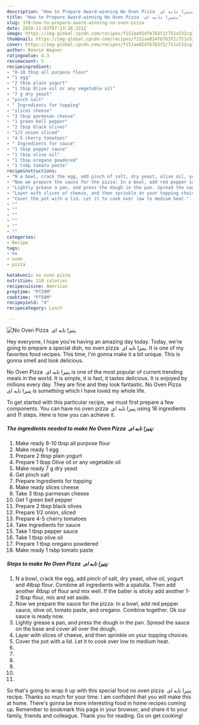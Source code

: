 ```yaml
---
description: "How to Prepare Award-winning No Oven Pizza  پتیزا تابه ای"
title: "How to Prepare Award-winning No Oven Pizza  پتیزا تابه ای"
slug: 378-how-to-prepare-award-winning-no-oven-pizza
date: 2020-11-03T07:13:18.321Z
image: https://img-global.cpcdn.com/recipes/f151ae014fb7b3f2/751x532cq70/no-oven-pizza-پتیزا-تابه-ای-recipe-main-photo.jpg
thumbnail: https://img-global.cpcdn.com/recipes/f151ae014fb7b3f2/751x532cq70/no-oven-pizza-پتیزا-تابه-ای-recipe-main-photo.jpg
cover: https://img-global.cpcdn.com/recipes/f151ae014fb7b3f2/751x532cq70/no-oven-pizza-پتیزا-تابه-ای-recipe-main-photo.jpg
author: Ronnie Wagner
ratingvalue: 4.3
reviewcount: 5
recipeingredient:
- "8-10 tbsp all purpose flour"
- "1 egg"
- "2 tbsp plain yogurt"
- "1 tbsp Olive oil or any vegetable oil"
- "7 g dry yeast"
- "pinch salt"
- " Ingredients for topping"
- "slices cheese"
- "3 tbsp parmesan cheese"
- "1 green bell pepper"
- "2 tbsp black olives"
- "1/2 onion sliced"
- "4-5 cherry tomatoes"
- " Ingredients for sauce"
- "1 tbsp pepper sauce"
- "1 tbsp olive oil"
- "1 tbsp oregano powdered"
- "1 tsbp tomato paste"
recipeinstructions:
- "N a bowl, crack the egg, add pinch of salt, dry yeast, olive oil, yogurt and 4tbsp flour. Combine all ingredients with a spatulla. Then add another 4tbsp of flour and mix well. If the batter is sticky add another 1-2 tbsp flour, mix and set aside."
- "Now we prepare the sauce for the pizza: In a bowl, add red pepper sauce, olive oil, tomato paste, and oregano. Combine together. Ok our sauce is ready now."
- "Lightly grease a pan, and press the dough in the pan. Spread the sauce on the base and cover all over the dough."
- "Layer with slices of cheese, and then sprinkle on your topping choices."
- "Cover the pot with a lid. Let it to cook over low to medium heat."
- ""
- ""
- ""
- ""
- ""
- ""
categories:
- Recipe
tags:
- no
- oven
- pizza

katakunci: no oven pizza 
nutrition: 118 calories
recipecuisine: American
preptime: "PT29M"
cooktime: "PT59M"
recipeyield: "4"
recipecategory: Lunch

---
```



![No Oven Pizza  پتیزا تابه ای](https://img-global.cpcdn.com/recipes/f151ae014fb7b3f2/751x532cq70/no-oven-pizza-پتیزا-تابه-ای-recipe-main-photo.jpg)

Hey everyone, I hope you're having an amazing day today. Today, we're going to prepare a special dish, no oven pizza  پتیزا تابه ای. It is one of my favorites food recipes. This time, I'm gonna make it a bit unique. This is gonna smell and look delicious.

No Oven Pizza  پتیزا تابه ای is one of the most popular of current trending meals in the world. It is simple, it is fast, it tastes delicious. It is enjoyed by millions every day. They are fine and they look fantastic. No Oven Pizza  پتیزا تابه ای is something which I have loved my whole life.




To get started with this particular recipe, we must first prepare a few components. You can have no oven pizza  پتیزا تابه ای using 18 ingredients and 11 steps. Here is how you can achieve it.

<!--inarticleads1-->

##### The ingredients needed to make No Oven Pizza  پتیزا تابه ای:

1. Make ready 8-10 tbsp all purpose flour
1. Make ready 1 egg
1. Prepare 2 tbsp plain yogurt
1. Prepare 1 tbsp Olive oil or any vegetable oil
1. Make ready 7 g dry yeast
1. Get pinch salt
1. Prepare  Ingredients for topping
1. Make ready slices cheese
1. Take 3 tbsp parmesan cheese
1. Get 1 green bell pepper
1. Prepare 2 tbsp black olives
1. Prepare 1/2 onion, sliced
1. Prepare 4-5 cherry tomatoes
1. Take  Ingredients for sauce
1. Take 1 tbsp pepper sauce
1. Take 1 tbsp olive oil
1. Prepare 1 tbsp oregano powdered
1. Make ready 1 tsbp tomato paste




<!--inarticleads2-->

##### Steps to make No Oven Pizza  پتیزا تابه ای:

1. N a bowl, crack the egg, add pinch of salt, dry yeast, olive oil, yogurt and 4tbsp flour. Combine all ingredients with a spatulla. Then add another 4tbsp of flour and mix well. If the batter is sticky add another 1-2 tbsp flour, mix and set aside.
1. Now we prepare the sauce for the pizza: In a bowl, add red pepper sauce, olive oil, tomato paste, and oregano. Combine together. Ok our sauce is ready now.
1. Lightly grease a pan, and press the dough in the pan. Spread the sauce on the base and cover all over the dough.
1. Layer with slices of cheese, and then sprinkle on your topping choices.
1. Cover the pot with a lid. Let it to cook over low to medium heat.
1. 
1. 
1. 
1. 
1. 
1. 




So that's going to wrap it up with this special food no oven pizza  پتیزا تابه ای recipe. Thanks so much for your time. I am confident that you will make this at home. There's gonna be more interesting food in home recipes coming up. Remember to bookmark this page in your browser, and share it to your family, friends and colleague. Thank you for reading. Go on get cooking!
